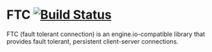 FTC [![Build Status](https://travis-ci.org/poptip/ftc.svg?branch=master)](https://travis-ci.org/poptip/ftc)
=========
FTC (fault tolerant connection) is an engine.io-compatible library that provides fault tolerant, persistent client-server connections.
